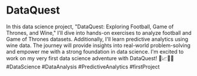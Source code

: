# DataQuest
In this data science project, "DataQuest: Exploring Football, Game of Thrones, and Wine," I'll dive into hands-on exercises to analyze football and Game of Thrones datasets.
Additionally, I'll learn predictive analytics using wine data.
The journey will provide insights into real-world problem-solving and empower me with a strong foundation in data science. 
I'm excited to work on my very first data science adventure with DataQuest! 🚀📈🏈🍷 
#DataScience #DataAnalysis #PredictiveAnalytics #firstProject

